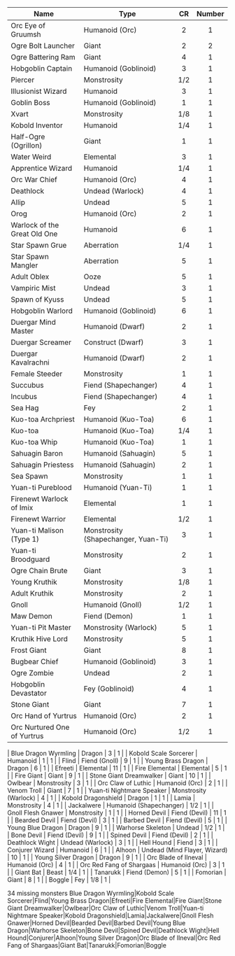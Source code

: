 | Name                         | Type                                |  CR | Number |
|------------------------------|-------------------------------------|:---:|:------:|
| Orc Eye of Gruumsh           | Humanoid (Orc)                      |  2  |    1   |
| Ogre Bolt Launcher           | Giant                               |  2  |    2   |
| Ogre Battering Ram           | Giant                               |  4  |    1   |
| Hobgoblin Captain            | Humanoid (Goblinoid)                |  3  |    1   |
| Piercer                      | Monstrosity                         | 1/2 |    1   |
| Illusionist Wizard           | Humanoid                            |  3  |    1   |
| Goblin Boss                  | Humanoid (Goblinoid)                |  1  |    1   |
| Xvart                        | Monstrosity                         | 1/8 |    1   |
| Kobold Inventor              | Humanoid                            | 1/4 |    1   |
| Half-Ogre (Ogrillon)         | Giant                               |  1  |    1   |
| Water Weird                  | Elemental                           |  3  |    1   |
| Apprentice Wizard            | Humanoid                            | 1/4 |    1   |
| Orc War Chief                | Humanoid (Orc)                      |  4  |    1   |
| Deathlock                    | Undead (Warlock)                    |  4  |    1   |
| Allip                        | Undead                              |  5  |    1   |
| Orog                         | Humanoid (Orc)                      |  2  |    1   |
| Warlock of the Great Old One | Humanoid                            |  6  |    1   |
| Star Spawn Grue              | Aberration                          | 1/4 |    1   |
| Star Spawn Mangler           | Aberration                          |  5  |    1   |
| Adult Oblex                  | Ooze                                |  5  |    1   |
| Vampiric Mist                | Undead                              |  3  |    1   |
| Spawn of Kyuss               | Undead                              |  5  |    1   |
| Hobgoblin Warlord            | Humanoid (Goblinoid)                |  6  |    1   |
| Duergar Mind Master          | Humanoid (Dwarf)                    |  2  |    1   |
| Duergar Screamer             | Construct (Dwarf)                   |  3  |    1   |
| Duergar Kavalrachni          | Humanoid (Dwarf)                    |  2  |    1   |
| Female Steeder               | Monstrosity                         |  1  |    1   |
| Succubus                     | Fiend (Shapechanger)                |  4  |    1   |
| Incubus                      | Fiend (Shapechanger)                |  4  |    1   |
| Sea Hag                      | Fey                                 |  2  |    1   |
| Kuo-toa Archpriest           | Humanoid (Kuo-Toa)                  |  6  |    1   |
| Kuo-toa                      | Humanoid (Kuo-Toa)                  | 1/4 |    1   |
| Kuo-toa Whip                 | Humanoid (Kuo-Toa)                  |  1  |    1   |
| Sahuagin Baron               | Humanoid (Sahuagin)                 |  5  |    1   |
| Sahuagin Priestess           | Humanoid (Sahuagin)                 |  2  |    1   |
| Sea Spawn                    | Monstrosity                         |  1  |    1   |
| Yuan-ti Pureblood            | Humanoid (Yuan-Ti)                  |  1  |    1   |
| Firenewt Warlock of Imix     | Elemental                           |  1  |    1   |
| Firenewt Warrior             | Elemental                           | 1/2 |    1   |
| Yuan-ti Malison (Type 1)     | Monstrosity (Shapechanger, Yuan-Ti) |  3  |    1   |
| Yuan-ti Broodguard           | Monstrosity                         |  2  |    1   |
| Ogre Chain Brute             | Giant                               |  3  |    1   |
| Young Kruthik                | Monstrosity                         | 1/8 |    1   |
| Adult Kruthik                | Monstrosity                         |  2  |    1   |
| Gnoll                        | Humanoid (Gnoll)                    | 1/2 |    1   |
| Maw Demon                    | Fiend (Demon)                       |  1  |    1   |
| Yuan-ti Pit Master           | Monstrosity (Warlock)               |  5  |    1   |
| Kruthik Hive Lord            | Monstrosity                         |  5  |    1   |
| Frost Giant                  | Giant                               |  8  |    1   |
| Bugbear Chief                | Humanoid (Goblinoid)                |  3  |    1   |
| Ogre Zombie                  | Undead                              |  2  |    1   |
| Hobgoblin Devastator         | Fey (Goblinoid)                     |  4  |    1   |
| Stone Giant                  | Giant                               |  7  |    1   |
| Orc Hand of Yurtrus          | Humanoid (Orc)                      |  2  |    1   |
| Orc Nurtured One of Yurtrus  | Humanoid (Orc)                      | 1/2 |    1   |

| Blue Dragon Wyrmling         | Dragon                              |  3  |    1   |
| Kobold Scale Sorcerer        | Humanoid                            |  1  |    1   |
| Flind                        | Fiend (Gnoll)                       |  9  |    1   |
| Young Brass Dragon           | Dragon                              |  6  |    1   |
| Efreeti                      | Elemental                           |  11 |    1   |
| Fire Elemental               | Elemental                           |  5  |    1   |
| Fire Giant                   | Giant                               |  9  |    1   |
| Stone Giant Dreamwalker      | Giant                               |  10 |    1   |
| Owlbear                      | Monstrosity                         |  3  |    1   |
| Orc Claw of Luthic           | Humanoid (Orc)                      |  2  |    1   |
| Venom Troll                  | Giant                               |  7  |    1   |
| Yuan-ti Nightmare Speaker    | Monstrosity (Warlock)               |  4  |    1   |
| Kobold Dragonshield          | Dragon                              |  1  |    1   |
| Lamia                        | Monstrosity                         |  4  |    1   |
| Jackalwere                   | Humanoid (Shapechanger)             | 1/2 |    1   |
| Gnoll Flesh Gnawer           | Monstrosity                         |  1  |    1   |
| Horned Devil                 | Fiend (Devil)                       |  11 |    1   |
| Bearded Devil                | Fiend (Devil)                       |  3  |    1   |
| Barbed Devil                 | Fiend (Devil)                       |  5  |    1   |
| Young Blue Dragon            | Dragon                              |  9  |    1   |
| Warhorse Skeleton            | Undead                              | 1/2 |    1   |
| Bone Devil                   | Fiend (Devil)                       |  9  |    1   |
| Spined Devil                 | Fiend (Devil)                       |  2  |    1   |
| Deathlock Wight              | Undead (Warlock)                    |  3  |    1   |
| Hell Hound                   | Fiend                               |  3  |    1   |
| Conjurer Wizard              | Humanoid                            |  6  |    1   |
| Alhoon                       | Undead (Mind Flayer, Wizard)        |  10 |    1   |
| Young Silver Dragon          | Dragon                              |  9  |    1   |
| Orc Blade of Ilneval         | Humanoid (Orc)                      |  4  |    1   |
| Orc Red Fang of Shargaas     | Humanoid (Orc)                      |  3  |    1   |
| Giant Bat                    | Beast                               | 1/4 |    1   |
| Tanarukk                     | Fiend (Demon)                       |  5  |    1   |
| Fomorian                     | Giant                               |  8  |    1   |
| Boggle                       | Fey                                 | 1/8 |    1   |

34 missing monsters
Blue Dragon Wyrmling|Kobold Scale Sorcerer|Flind|Young Brass Dragon|Efreeti|Fire Elemental|Fire Giant|Stone Giant Dreamwalker|Owlbear|Orc Claw of Luthic|Venom Troll|Yuan-ti Nightmare Speaker|Kobold Dragonshield|Lamia|Jackalwere|Gnoll Flesh Gnawer|Horned Devil|Bearded Devil|Barbed Devil|Young Blue Dragon|Warhorse Skeleton|Bone Devil|Spined Devil|Deathlock Wight|Hell Hound|Conjurer|Alhoon|Young Silver Dragon|Orc Blade of Ilneval|Orc Red Fang of Shargaas|Giant Bat|Tanarukk|Fomorian|Boggle

